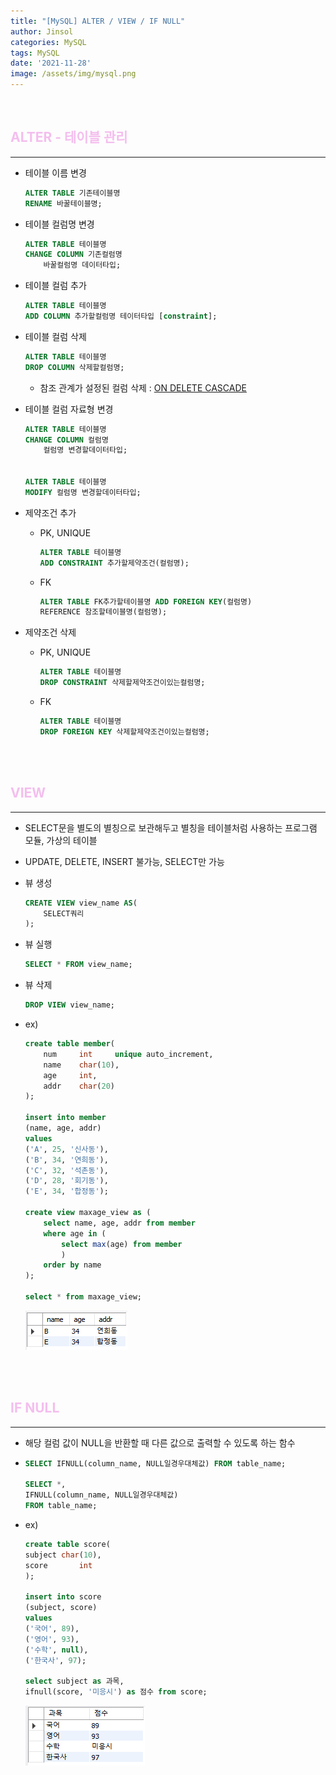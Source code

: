```yaml
---
title: "[MySQL] ALTER / VIEW / IF NULL"
author: Jinsol
categories: MySQL
tags: MySQL
date: '2021-11-28'
image: /assets/img/mysql.png
---
```


<br>

## <span style="color:#F4BEEE">ALTER - 테이블 관리</span>
<hr>

- 테이블 이름 변경

    ```sql
    ALTER TABLE 기존테이블명
    RENAME 바꿀테이블명;
    ```

- 테이블 컬럼명 변경

    ```sql
    ALTER TABLE 테이블명
    CHANGE COLUMN 기존컬럼명
        바꿀컬럼명 데이터타입;
    ```

- 테이블 컬럼 추가

    ```sql
    ALTER TABLE 테이블명
    ADD COLUMN 추가할컬럼명 테이터타입 [constraint];
    ```

- 테이블 컬럼 삭제

    ```sql
    ALTER TABLE 테이블명
    DROP COLUMN 삭제할컬럼명;
    ```

    - 참조 관계가 설정된 컬럼 삭제 : [ON DELETE CASCADE](https://losuif.github.io/2021/11/22/mysql07.html)

- 테이블 컬럼 자료형 변경

    ```sql
    ALTER TABLE 테이블명
    CHANGE COLUMN 컬럼명
        컬럼명 변경할데이터타입;


    ALTER TABLE 테이블명
    MODIFY 컬럼명 변경할데이터타입;
    ```

- 제약조건 추가

    - PK, UNIQUE
    
        ```sql
        ALTER TABLE 테이블명
        ADD CONSTRAINT 추가할제약조건(컬럼명);
        ```

    - FK

        ```sql
        ALTER TABLE FK추가할테이블명 ADD FOREIGN KEY(컬럼명) 
        REFERENCE 참조할테이블명(컬럼명);
        ```

- 제약조건 삭제

    - PK, UNIQUE

        ```sql
        ALTER TABLE 테이블명
        DROP CONSTRAINT 삭제할제약조건이있는컬럼명;
        ```

    - FK

        ```sql
        ALTER TABLE 테이블명
        DROP FOREIGN KEY 삭제할제약조건이있는컬럼명;
        ```


<br>
<br>

## <span style="color:#F4BEEE">VIEW</span>
<hr>

- SELECT문을 별도의 별칭으로 보관해두고 별칭을 테이블처럼 사용하는 프로그램 모듈, 가상의 테이블

- UPDATE, DELETE, INSERT 불가능, SELECT만 가능

- 뷰 생성

    ```sql
    CREATE VIEW view_name AS(
        SELECT쿼리
    );
    ```

- 뷰 실행

    ```sql
    SELECT * FROM view_name;
    ```

- 뷰 삭제

    ```sql
    DROP VIEW view_name;
    ```

- ex)

    ```sql
    create table member(
        num		int		unique auto_increment,
        name	char(10),
        age		int,
        addr	char(20)
    );

    insert into member
    (name, age, addr)
    values
    ('A', 25, '신사동'),
    ('B', 34, '연희동'),
    ('C', 32, '석촌동'),
    ('D', 28, '회기동'),
    ('E', 34, '합정동');

    create view maxage_view as (
        select name, age, addr from member 
        where age in (
            select max(age) from member
            )
        order by name
    );

    select * from maxage_view;
    ```

    ![](/assets/img/view.PNG)


<br>
<br>

## <span style="color:#F4BEEE">IF NULL</span>
<hr>

- 해당 컬럼 값이 NULL을 반환할 때 다른 값으로 출력할 수 있도록 하는 함수

-   ```sql
    SELECT IFNULL(column_name, NULL일경우대체값) FROM table_name;

    SELECT *,
    IFNULL(column_name, NULL일경우대체값) 
    FROM table_name;
    ```

- ex)

    ```sql
    create table score(
    subject	char(10),
    score		int
    );

    insert into score
    (subject, score)
    values
    ('국어', 89),
    ('영어', 93),
    ('수학', null),
    ('한국사', 97);

    select subject as 과목, 
    ifnull(score, '미응시') as 점수 from score;
    ```

    ![](/assets/img/ifnull.PNG)